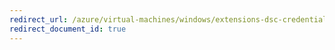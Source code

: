 ```yaml
---
redirect_url: /azure/virtual-machines/windows/extensions-dsc-credentials
redirect_document_id: true
---
```

